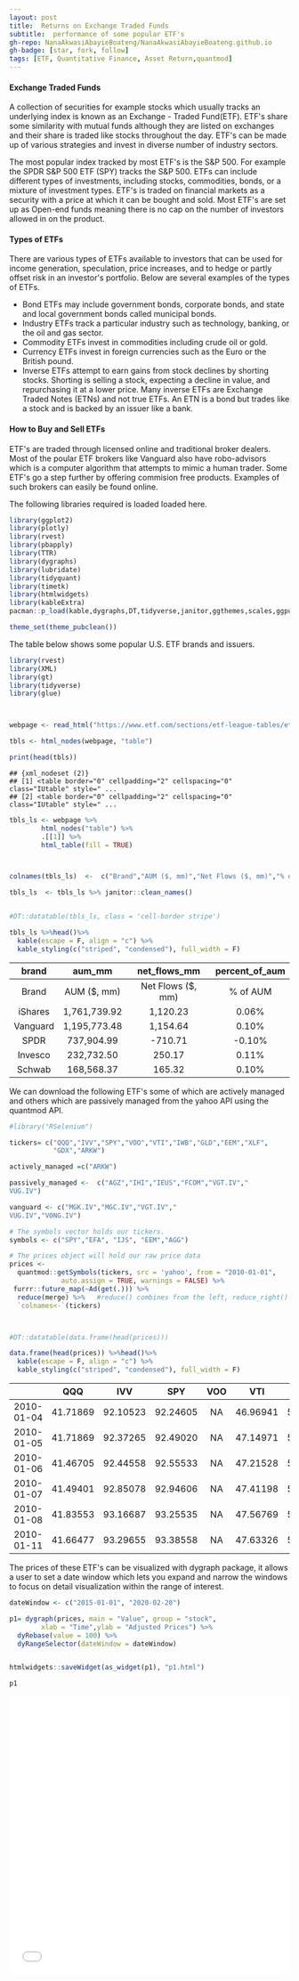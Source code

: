 ```yaml
---
layout: post
title:  Returns on Exchange Traded Funds
subtitle:  performance of some popular ETF's
gh-repo: NanaAkwasiAbayieBoateng/NanaAkwasiAbayieBoateng.github.io
gh-badge: [star, fork, follow]
tags: [ETF, Quantitative Finance, Asset Return,quantmod]
---
```





#### Exchange Traded Funds

A collection of securities  for example stocks which usually tracks an underlying index  is known as an    Exchange - Traded Fund(ETF). ETF's share some similarity with mutual funds although they are listed on exchanges and their share is traded like stocks throughout the day. ETF's can be made up of various strategies and invest in diverse number of industry sectors.

The most popular index tracked by most ETF's is the S&P 500. For example the SPDR S&P 500 ETF (SPY) tracks the S&P 500. ETFs can include different types of investments, including stocks, commodities, bonds, or a mixture of investment types. ETF's  is traded on financial markets as a security with a price at which it can be bought and sold. Most ETF's are set up as Open-end funds meaning  there is no cap on the number of investors allowed in on the product.



#### Types of ETFs


There are various types of ETFs available to investors that can be used for income generation, speculation, price increases, and to hedge or partly offset risk in an investor's portfolio. Below are several examples of the types of ETFs.

- Bond ETFs may include government bonds, corporate bonds, and state and local government bonds called municipal bonds.
- Industry ETFs track a particular industry such as technology, banking, or the oil and gas sector.
- Commodity ETFs invest in commodities including crude oil or gold.
- Currency ETFs invest in foreign currencies such as the Euro or the British pound.
- Inverse ETFs attempt to earn gains from stock declines by shorting stocks. Shorting is selling a stock, expecting a decline in value, and repurchasing it at a lower price. Many inverse ETFs are Exchange Traded Notes (ETNs) and not true ETFs. An ETN is a bond but trades like a stock and is backed by an issuer like a bank.

#### How to Buy and Sell ETFs
ETF's are traded through licensed online and traditional broker  dealers. Most of the poular ETF brokers like Vanguard  also have robo-advisors which is a computer algorithm that attempts to mimic a human trader. Some ETF's go a step further by offering commision free products. Examples of  such brokers can easily be found online.


The following libraries required is loaded loaded here.


```r
library(ggplot2)
library(plotly)
library(rvest)
library(pbapply)
library(TTR)
library(dygraphs)
library(lubridate)
library(tidyquant)
library(timetk)
library(htmlwidgets)
library(kableExtra)
pacman::p_load(kable,dygraphs,DT,tidyverse,janitor,ggthemes,scales,ggpubr,viridis)

theme_set(theme_pubclean())
```









The table below shows some popular U.S. ETF brands and issuers. 


```r
library(rvest)
library(XML)
library(gt)
library(tidyverse)
library(glue)



webpage <- read_html("https://www.etf.com/sections/etf-league-tables/etf-league-table-2020-02-10")

tbls <- html_nodes(webpage, "table")

print(head(tbls))
```

```
## {xml_nodeset (2)}
## [1] <table border="0" cellpadding="2" cellspacing="0" class="IUtable" style=" ...
## [2] <table border="0" cellpadding="2" cellspacing="0" class="IUtable" style=" ...
```

```r
tbls_ls <- webpage %>%
        html_nodes("table") %>%
        .[[1]] %>%
        html_table(fill = TRUE)



colnames(tbls_ls)  <-  c("Brand","AUM ($, mm)","Net Flows ($, mm)","% of AUM")

tbls_ls  <- tbls_ls %>% janitor::clean_names()


#DT::datatable(tbls_ls, class = 'cell-border stripe')

tbls_ls %>%head()%>%
  kable(escape = F, align = "c") %>%
  kable_styling(c("striped", "condensed"), full_width = F)
```

<table class="table table-striped table-condensed" style="width: auto !important; margin-left: auto; margin-right: auto;">
 <thead>
  <tr>
   <th style="text-align:center;"> brand </th>
   <th style="text-align:center;"> aum_mm </th>
   <th style="text-align:center;"> net_flows_mm </th>
   <th style="text-align:center;"> percent_of_aum </th>
  </tr>
 </thead>
<tbody>
  <tr>
   <td style="text-align:center;"> Brand </td>
   <td style="text-align:center;"> AUM ($, mm) </td>
   <td style="text-align:center;"> Net Flows ($, mm) </td>
   <td style="text-align:center;"> % of AUM </td>
  </tr>
  <tr>
   <td style="text-align:center;"> iShares </td>
   <td style="text-align:center;"> 1,761,739.92 </td>
   <td style="text-align:center;"> 1,120.23 </td>
   <td style="text-align:center;"> 0.06% </td>
  </tr>
  <tr>
   <td style="text-align:center;"> Vanguard </td>
   <td style="text-align:center;"> 1,195,773.48 </td>
   <td style="text-align:center;"> 1,154.64 </td>
   <td style="text-align:center;"> 0.10% </td>
  </tr>
  <tr>
   <td style="text-align:center;"> SPDR </td>
   <td style="text-align:center;"> 737,904.99 </td>
   <td style="text-align:center;"> -710.71 </td>
   <td style="text-align:center;"> -0.10% </td>
  </tr>
  <tr>
   <td style="text-align:center;"> Invesco </td>
   <td style="text-align:center;"> 232,732.50 </td>
   <td style="text-align:center;"> 250.17 </td>
   <td style="text-align:center;"> 0.11% </td>
  </tr>
  <tr>
   <td style="text-align:center;"> Schwab </td>
   <td style="text-align:center;"> 168,568.37 </td>
   <td style="text-align:center;"> 165.32 </td>
   <td style="text-align:center;"> 0.10% </td>
  </tr>
</tbody>
</table>



We can download the following ETF's some of which are actively managed and others which are passively managed from the yahoo API using the quantmod API.


```r
#library("RSelenium")

tickers= c("QQQ","IVV","SPY","VOO","VTI","IWB","GLD","EEM","XLF",
           "GDX","ARKW")

actively_managed =c("ARKW")

passively_managed <-  c("AGZ","IHI","IEUS","FCOM","VGT.IV","
VUG.IV")

vanguard <- c("MGK.IV","MGC.IV","VGT.IV","
VUG.IV","VONG.IV")

# The symbols vector holds our tickers. 
symbols <- c("SPY","EFA", "IJS", "EEM","AGG")

# The prices object will hold our raw price data 
prices <- 
  quantmod::getSymbols(tickers, src = 'yahoo', from = "2010-01-01", 
             auto.assign = TRUE, warnings = FALSE) %>% 
 furrr::future_map(~Ad(get(.))) %>%   
  reduce(merge) %>%   #reduce() combines from the left, reduce_right() combines from the right
  `colnames<-`(tickers)



#DT::datatable(data.frame(head(prices)))

data.frame(head(prices)) %>%head()%>%
  kable(escape = F, align = "c") %>%
  kable_styling(c("striped", "condensed"), full_width = F)
```

<table class="table table-striped table-condensed" style="width: auto !important; margin-left: auto; margin-right: auto;">
 <thead>
  <tr>
   <th style="text-align:left;">   </th>
   <th style="text-align:center;"> QQQ </th>
   <th style="text-align:center;"> IVV </th>
   <th style="text-align:center;"> SPY </th>
   <th style="text-align:center;"> VOO </th>
   <th style="text-align:center;"> VTI </th>
   <th style="text-align:center;"> IWB </th>
   <th style="text-align:center;"> GLD </th>
   <th style="text-align:center;"> EEM </th>
   <th style="text-align:center;"> XLF </th>
   <th style="text-align:center;"> GDX </th>
   <th style="text-align:center;"> ARKW </th>
  </tr>
 </thead>
<tbody>
  <tr>
   <td style="text-align:left;"> 2010-01-04 </td>
   <td style="text-align:center;"> 41.71869 </td>
   <td style="text-align:center;"> 92.10523 </td>
   <td style="text-align:center;"> 92.24605 </td>
   <td style="text-align:center;"> NA </td>
   <td style="text-align:center;"> 46.96941 </td>
   <td style="text-align:center;"> 51.31325 </td>
   <td style="text-align:center;"> 109.80 </td>
   <td style="text-align:center;"> 34.66187 </td>
   <td style="text-align:center;"> 7.660890 </td>
   <td style="text-align:center;"> 44.59262 </td>
   <td style="text-align:center;"> NA </td>
  </tr>
  <tr>
   <td style="text-align:left;"> 2010-01-05 </td>
   <td style="text-align:center;"> 41.71869 </td>
   <td style="text-align:center;"> 92.37265 </td>
   <td style="text-align:center;"> 92.49020 </td>
   <td style="text-align:center;"> NA </td>
   <td style="text-align:center;"> 47.14971 </td>
   <td style="text-align:center;"> 51.47793 </td>
   <td style="text-align:center;"> 109.70 </td>
   <td style="text-align:center;"> 34.91345 </td>
   <td style="text-align:center;"> 7.801696 </td>
   <td style="text-align:center;"> 45.02256 </td>
   <td style="text-align:center;"> NA </td>
  </tr>
  <tr>
   <td style="text-align:left;"> 2010-01-06 </td>
   <td style="text-align:center;"> 41.46705 </td>
   <td style="text-align:center;"> 92.44558 </td>
   <td style="text-align:center;"> 92.55533 </td>
   <td style="text-align:center;"> NA </td>
   <td style="text-align:center;"> 47.21528 </td>
   <td style="text-align:center;"> 51.54378 </td>
   <td style="text-align:center;"> 111.51 </td>
   <td style="text-align:center;"> 34.98648 </td>
   <td style="text-align:center;"> 7.817341 </td>
   <td style="text-align:center;"> 46.11611 </td>
   <td style="text-align:center;"> NA </td>
  </tr>
  <tr>
   <td style="text-align:left;"> 2010-01-07 </td>
   <td style="text-align:center;"> 41.49401 </td>
   <td style="text-align:center;"> 92.85078 </td>
   <td style="text-align:center;"> 92.94606 </td>
   <td style="text-align:center;"> NA </td>
   <td style="text-align:center;"> 47.41198 </td>
   <td style="text-align:center;"> 51.74965 </td>
   <td style="text-align:center;"> 110.82 </td>
   <td style="text-align:center;"> 34.78360 </td>
   <td style="text-align:center;"> 7.984223 </td>
   <td style="text-align:center;"> 45.89180 </td>
   <td style="text-align:center;"> NA </td>
  </tr>
  <tr>
   <td style="text-align:left;"> 2010-01-08 </td>
   <td style="text-align:center;"> 41.83553 </td>
   <td style="text-align:center;"> 93.16687 </td>
   <td style="text-align:center;"> 93.25535 </td>
   <td style="text-align:center;"> NA </td>
   <td style="text-align:center;"> 47.56769 </td>
   <td style="text-align:center;"> 51.92256 </td>
   <td style="text-align:center;"> 111.37 </td>
   <td style="text-align:center;"> 35.05952 </td>
   <td style="text-align:center;"> 7.937286 </td>
   <td style="text-align:center;"> 46.58344 </td>
   <td style="text-align:center;"> NA </td>
  </tr>
  <tr>
   <td style="text-align:left;"> 2010-01-11 </td>
   <td style="text-align:center;"> 41.66477 </td>
   <td style="text-align:center;"> 93.29655 </td>
   <td style="text-align:center;"> 93.38558 </td>
   <td style="text-align:center;"> NA </td>
   <td style="text-align:center;"> 47.63326 </td>
   <td style="text-align:center;"> 51.99666 </td>
   <td style="text-align:center;"> 112.85 </td>
   <td style="text-align:center;"> 34.98648 </td>
   <td style="text-align:center;"> 7.942502 </td>
   <td style="text-align:center;"> 46.89188 </td>
   <td style="text-align:center;"> NA </td>
  </tr>
</tbody>
</table>


The prices of these ETF's can be visualized with dygraph package, it allows a user to set a date window which lets you expand and narrow the windows to focus on detail visualization within the range of interest.


```r
dateWindow <- c("2015-01-01", "2020-02-20")

p1= dygraph(prices, main = "Value", group = "stock",
        xlab = "Time",ylab = "Adjusted Prices") %>%
  dyRebase(value = 100) %>%
  dyRangeSelector(dateWindow = dateWindow)


htmlwidgets::saveWidget(as_widget(p1), "p1.html")

p1
```



<iframe src="/img/ETF/p1.html"
    sandbox="allow-same-origin allow-scripts"
    width="100%"
    height="500"
    scrolling="no"
    seamless="seamless"
    frameborder="0">
</iframe>
